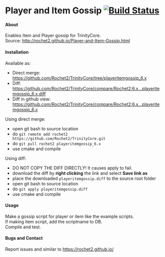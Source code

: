 # Player and Item Gossip [![Build Status](https://travis-ci.org/Rochet2/TrinityCore.svg?branch=playeritemgossip_6.x)](https://travis-ci.org/Rochet2/TrinityCore)

#### About
Enables Item and Player gossip for TrinityCore.<br />
Source: http://rochet2.github.io/Player-and-Item-Gossip.html

#### Installation

Available as:
- Direct merge: https://github.com/Rochet2/TrinityCore/tree/playeritemgossip_6.x
- Diff: https://github.com/Rochet2/TrinityCore/compare/Rochet2:6.x...playeritemgossip_6.x.diff
- Diff in github view: https://github.com/Rochet2/TrinityCore/compare/Rochet2:6.x...playeritemgossip_6.x

Using direct merge:
- open git bash to source location
- do `git remote add rochet2 https://github.com/Rochet2/TrinityCore.git`
- do `git pull rochet2 playeritemgossip_6.x`
- use cmake and compile

Using diff:
- DO NOT COPY THE DIFF DIRECTLY! It causes apply to fail.
- download the diff by __right clicking__ the link and select __Save link as__
- place the downloaded `playeritemgossip.diff` to the source root folder
- open git bash to source location
- do `git apply playeritemgossip.diff`
- use cmake and compile

#### Usage
Make a gossip script for player or item like the example scripts.<br/>
If making item script, add the scriptname to DB.<br/>
Compile and test.

#### Bugs and Contact
Report issues and similar to https://rochet2.github.io/
